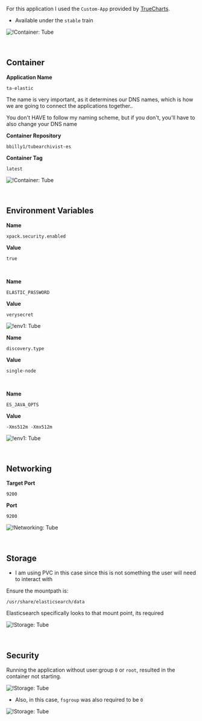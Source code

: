 For this application I used the `Custom-App` provided by [TrueCharts](https://truecharts.org/manual/Quick-Start%20Guides/01-Adding-TrueCharts/).

- Available under the `stable` train

![!Container: Tube](images/custom-app.png)

<br />

## Container 

**Application Name**
```
ta-elastic
```
The name is very important, as it determines our DNS names, which is how we are going to connect the applications together..

You don't HAVE to follow my naming scheme, but if you don't, you'll have to also change your DNS name

**Container Repository**
```
bbilly1/tubearchivist-es
```
**Container Tag**
```
latest
```

![!Container: Tube](images/es-container.png)

<br />

## Environment Variables

**Name**
```
xpack.security.enabled
```
**Value**
```
true
```
<br />

**Name**
```
ELASTIC_PASSWORD
```
**Value**
```
verysecret
```

![!env1: Tube](images/es-env1.png)

**Name**
```
discovery.type
```
**Value**
```
single-node
```

<br />

**Name**
```
ES_JAVA_OPTS
```
**Value**
```
-Xms512m -Xmx512m
```

![!env1: Tube](images/es-env2.png)

<br />


## Networking

**Target Port**
```
9200
```
**Port**
```
9200
```

![!Networking: Tube](images/es-networking.png)

<br />

## Storage

- I am using PVC in this case since this is not something the user will need to interact with 

Ensure the mountpath is:
```
/usr/share/elasticsearch/data
```

Elasticsearch specifically looks to that mount point, its required

![!Storage: Tube](images/es-storage.png)


<br />

## Security

Running the application without user:group `0` or `root`, resulted in the container not starting.

![!Storage: Tube](images/es-security1.png)

- Also, in this case, `fsgroup` was also required to be `0`

![!Storage: Tube](images/es-security2.png)

<br />